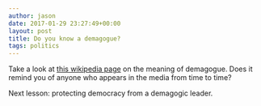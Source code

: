 ```yaml
---
author: jason
date: 2017-01-29 23:27:49+00:00
layout: post
title: Do you know a demagogue?
tags: politics
---
```


Take a look at [this wikipedia page](https://en.wikipedia.org/wiki/Demagogue) on the meaning of demagogue.  Does it remind you of anyone who appears in the media from time to time?

Next lesson:  protecting democracy from a demagogic leader.
